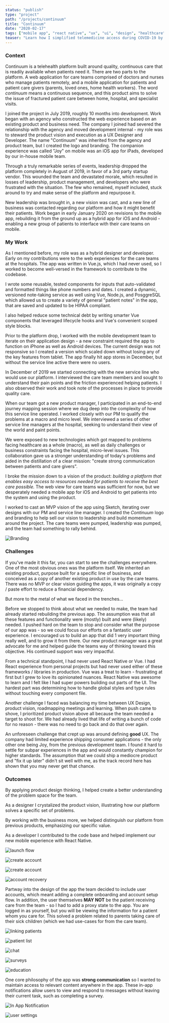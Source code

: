 ```yaml
---
status: "publish"
type: "project"
path: "/projects/continuum"
title: "Continuum"
date: "2020-02-17"
tags: ["mobile app", "react native", "ux", "ui", "design", "healthcare"]
teaser: "Learn how I simplified telemedicine access during COVID-19 by designing a simple, point-to-point video solution enabling 3,000+ video visits a day."
---
```


### Context

Continuum is a telehealth platform built around quality, continuous care that is readily available when patients need it. There are two parts to the platform. A web application for care teams comprised of doctors and nurses who manage patients remotely, and a mobile application for patients and patient care givers (parents, loved ones, home health workers). The word _continuum_ means a continuous sequence, and this product aims to solve the issue of fractured patient care between home, hospital, and specialist visits.

I joined the project in July 2019, roughly 10 months into development. Work began with an agency who constructed the web experience based on an existing product and business need. The company I joined had severed the relationship with the agency and moved development internal - my role was to steward the product vision and execution as a UX Designer and Developer. The name "Continuum" was inherited from the agency and product team, but I created the logo and branding. The companion experience was called "Joy" on mobile was an iOS app for iPads, developed by our in-house mobile team.

Through a truly remarkable series of events, leadership dropped the platform completely in August of 2019, in favor of a 3rd party startup vendor. This wounded the team and devastated morale, which resulted in losses of leadership, product management, and developers who were frustrated with the situation. The few who remained, myself included, stuck around to try and make sense of the platform and repurpose it.

New leadership was brought in, a new vision was cast, and a new line of business was contacted regarding our platform and how it might benefit their patients. Work began in early January 2020 on revisions to the mobile app, rebuilding it from the ground up as a hybrid app for iOS and Android - enabling a new group of patients to interface with their care teams on mobile.

### My Work

As I mentioned before, my role was as a hybrid designer and developer. Early on my contributions were to the web experiences for the care teams at the hospitals. The app was written in Vue.js, which I had never used, so I worked to become well-versed in the framework to contribute to the codebase.

I wrote some reusable, tested components for inputs that auto-validated and formatted things like phone numbers and dates. I created a dynamic, versioned note-taking service as well using Vue, Node.js, and PosggreSQL which allowed us to create a variety of general "patient notes" in the app, that are saved and updated to be HIPAA compliant.

I also helped reduce some technical debt by writing smarter Vue components that leveraged lifecycle hooks and Vue's convenient scoped style blocks.

Prior to the platform drop, I worked with the mobile development team to iterate on their application design - a new constraint required the app to function on iPhone as well as Android devices. The current design was not responsive so I created a version which scaled down without losing any of the key features from tablet. The app finally hit app stores in December, but without the service line active there were no users.

In December of 2019 we started connecting with the new service line who would use our platform. I interviewed the care team members and sought to understand their pain points and the friction experienced helping patients. I also observed their work and took note of the processes in place to provide quality care.

When our team got a new product manager, I participated in an end-to-end journey mapping session where we dug deep into the complexity of how this service line operated. I worked closely with our PM to qualify the problems at a macro and micro level. We interviewed a series of other service line managers at the hospital, seeking to understand their view of the world and paint points.

We were exposed to new technologies which got mapped to problems facing healthcare as a whole (macro), as well as daily challenges or business constraints facing the hospital, micro-level issues. This collaboration gave us a stronger understanding of today's problems and aided in the distillation of a clear mission: "create strong communication between patients and care givers".

I broke the mission down to a vision of the product: _building a platform that enables easy access to resources needed for patients to receive the best care possible._ The web view for care teams was sufficient for now, but we desperately needed a mobile app for iOS and Android to get patients into the system and using the product.

I worked to cast an MVP vision of the app using Sketch, iterating over designs with our PM and service line manager. I created the _Continuum_ logo and branding to help sell our vision to leadership and build momentum around the project. The care teams were pumped, leadership was pumped, and the team had something to rally behind.

![Branding](/continuum/00-LogoDesign.png)

### Challenges

If you've made it this far, you can start to see the challenges everywhere. One of the most obvious ones was the platform itself. We inherited an existing product, purpose built for a specific line of business, and conceived as a copy of another existing product in use by the care teams. There was no MVP or clear vision guiding the apps, it was originally a copy / paste effort to reduce a financial dependency.

But more to the metal of what we faced in the trenches...

Before we stopped to think about what we needed to make, the team had already started rebuilding the previous app. The assumption was that all these features and functionality were (mostly) built and were (likely) needed. I pushed hard on the team to stop and consider what the purpose of our app was - so we could focus our efforts on a fantastic user experience. I encouraged us to build an app that did 1 very important thing really well, and to grow it from there. Our new product manager was a great advocate for me and helped guide the teams way of thinking toward this objective. His continued support was very impactful.

From a technical standpoint, I had never used React Native or Vue. I had React experience from personal projects but had never used either of these frameworks / libraries in production. Vue was a treat to learn - frustrating at first but I grew to love its opinionated nuances. React Native was awesome to learn and I felt like I had super powers building out parts of the UI. The hardest part was determining how to handle global styles and type rules without touching every component file.

Another challenge I faced was balancing my time between UX Design, product vision, roadmapping meetings and learning. When push came to shove, I prioritized product vision above all because the team needed a target to shoot for. We had already lived that life of writing a bunch of code for no reason - there was no need to go back and do that over again.

An unforeseen challenge that crept up was around defining **good** UX. The company had limited experience shipping consumer applications - the only other one being Joy, from the previous development team. I found it hard to settle for subpar experiences in the app and would constantly champion for higher standards. The assumption that we could ship a mediocre product and "fix it up later" didn't sit well with me, as the track record here has shown that you may never get that chance.

### Outcomes

By applying product design thinking, I helped create a better understanding of the problem space for the team.

As a designer I crystalized the product vision, illustrating how our platform solves a specific set of problems.

By working with the business more, we helped distinguish our platform from previous products, emphasizing our specific value.

As a developer I contributed to the code base and helped implement our new mobile experience with React Native.

![launch flow](/continuum/01-Launch.png)

![create account](/continuum/02-CreateAccount1.png)

![create account](/continuum/03-CreateAccount2.png)

![account recovery](/continuum/04-AccountRecovery.png)

Partway into the design of the app the team decided to include user accounts, which meant adding a complete onboarding and account setup flow. In addition, the user themselves **MAY NOT** be the patient receiving care from the team - so I had to add a proxy state to the app. You are logged in as yourself, but you will be viewing the information for a patient whom you care for. This solved a problem related to parents taking care of their sick children (which we had use-cases for from the care team).

![linking patients](/continuum/05-LinkingPatients.png)

![patient list](/continuum/06-PatientList.png)

![chat](/continuum/07-CareTeamChat.png)

![surveys](/continuum/08-Surveys.png)

![education](/continuum/09-Education.png)

One core philosophy of the app was **strong communication** so I wanted to maintain access to relevant content anywhere in the app. These in-app notifications allow users to view and respond to messages without leaving their current task, such as completing a survey.

![In App Notification](/continuum/10-InAppNotifications.png)

![user settings](/continuum/11-UserSettings.png)
